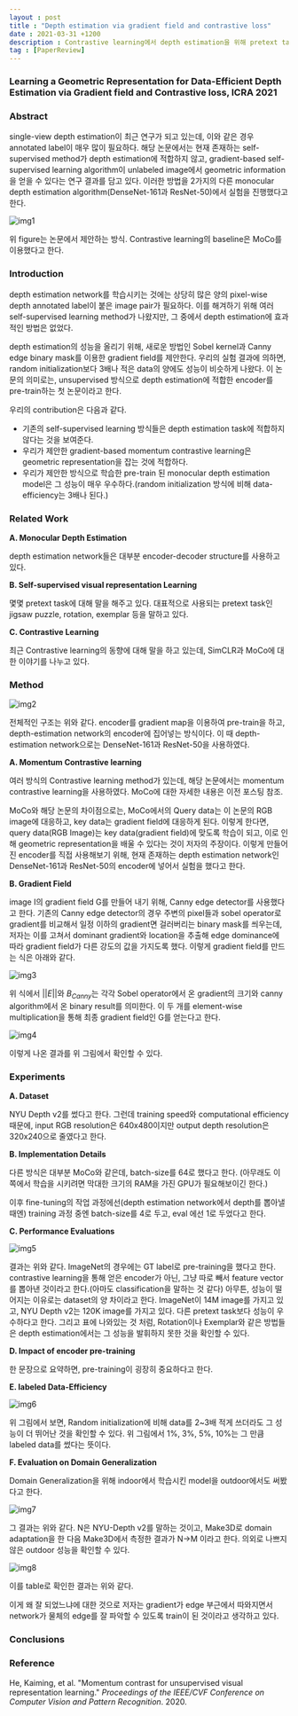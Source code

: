 ```yaml
---
layout : post
title : "Depth estimation via gradient field and contrastive loss"
date : 2021-03-31 +1200
description : Contrastive learning에서 depth estimation을 위해 pretext task로 gradient field를 연구한 논문의 간단한 리뷰입니다.
tag : [PaperReview]
---
```


### Learning a Geometric Representation for Data-Efficient Depth Estimation via Gradient field and Contrastive loss, ICRA 2021



### Abstract

 single-view depth estimation이 최근 연구가 되고 있는데, 이와 같은 경우 annotated label이 매우 많이 필요하다. 해당 논문에서는 현재 존재하는 self-supervised method가 depth estimation에 적합하지 않고, gradient-based self-supervised learning algorithm이 unlabeled image에서 geometric information을 얻을 수 있다는 연구 결과를 담고 있다. 이러한 방법을 2가지의 다른 monocular depth estimation algorithm(DenseNet-161과 ResNet-50)에서 실험을 진행했다고 한다.

![img1](https://raw.githubusercontent.com/ReaperMaKNaE/reapermaknae.github.io/main/assets/img/20210331-19.PNG)

 위 figure는 논문에서 제안하는 방식. Contrastive learning의 baseline은 MoCo를 이용했다고 한다.



### Introduction

 depth estimation network를 학습시키는 것에는 상당히 많은 양의 pixel-wise depth annotated label이 붙은 image pair가 필요하다. 이를 해겨하기 위해 여러 self-supervised learning method가 나왔지만, 그 중에서 depth estimation에 효과적인 방법은 없었다.

 depth estimation의 성능을 올리기 위해, 새로운 방법인 Sobel kernel과 Canny edge binary mask를 이용한 gradient field를 제안한다. 우리의 실험 결과에 의하면, random initialization보다 3배나 적은 data의 양에도 성능이 비슷하게 나왔다. 이 논문의 의미로는, unsupervised 방식으로 depth estimation에 적합한 encoder를 pre-train하는 첫 논문이라고 한다.

 우리의 contribution은 다음과 같다.

- 기존의 self-supervised learning 방식들은 depth estimation task에 적합하지 않다는 것을 보여준다.
- 우리가 제안한 gradient-based momentum contrastive learning은 geometric representation을 잡는 것에 적합하다.
- 우리가 제안한 방식으로 학습한 pre-train 된 monocular depth estimation model은 그 성능이 매우 우수하다.(random initialization 방식에 비해 data-efficiency는 3배나 된다.)



### Related Work

__A. Monocular Depth Estimation__

 depth estimation network들은 대부분 encoder-decoder structure를 사용하고 있다.

__B. Self-supervised visual representation Learning__

 몇몇 pretext task에 대해 말을 해주고 있다. 대표적으로 사용되는 pretext task인 jigsaw puzzle, rotation, exemplar 등을 말하고 있다.

__C. Contrastive Learning__

 최근 Contrastive learning의 동향에 대해 말을 하고 있는데, SimCLR과 MoCo에 대한 이야기를 나누고 있다.



### Method

![img2](https://raw.githubusercontent.com/ReaperMaKNaE/reapermaknae.github.io/main/assets/img/20210331-20.PNG)

 전체적인 구조는 위와 같다. encoder를 gradient map을 이용하여 pre-train을 하고, depth-estimation network의 encoder에 집어넣는 방식이다. 이 때 depth-estimation network으로는 DenseNet-161과 ResNet-50을 사용하였다.

__A. Momentum Contrastive learning__

 여러 방식의 Contrastive learning method가 있는데, 해당 논문에서는 momentum contrastive learning을 사용하였다. MoCo에 대한 자세한 내용은 이전 포스팅 참조.

 MoCo와 해당 논문의 차이점으로는, MoCo에서의 Query data는 이 논문의 RGB image에 대응하고, key data는 gradient field에 대응하게 된다. 이렇게 한다면, query data(RGB Image)는 key data(gradient field)에 맞도록 학습이 되고, 이로 인해 geometric representation을 배울 수 있다는 것이 저자의 주장이다. 이렇게 만들어진 encoder를 직접 사용해보기 위해, 현재 존재하는 depth estimation network인 DenseNet-161과 ResNet-50의 encoder에 넣어서 실험을 했다고 한다.

__B. Gradient Field__

 image I의 gradient field G를 만들어 내기 위해, Canny edge detector를 사용했다고 한다. 기존의 Canny edge detector의 경우 주변의 pixel들과 sobel operator로 gradient를 비교해서 일정 이하의 gradient면 걸러버리는 binary mask를 씌우는데, 저자는 이를 고쳐서 dominant gradient와 location을 추출해 edge dominance에 따라 gradient field가 다른 강도의 값을 가지도록 했다. 이렇게 gradient field를 만드는 식은 아래와 같다.

![img3](https://raw.githubusercontent.com/ReaperMaKNaE/reapermaknae.github.io/main/assets/img/20210331-21.PNG)

 위 식에서 $||E||$와 $B_{Canny}$는 각각 Sobel operator에서 온 gradient의 크기와 canny algorithm에서 온 binary result를 의미한다. 이 두 개를 element-wise multiplication을 통해 최종 gradient field인 G를 얻는다고 한다.

![img4](https://raw.githubusercontent.com/ReaperMaKNaE/reapermaknae.github.io/main/assets/img/20210331-22.PNG)

 이렇게 나온 결과를 위 그림에서 확인할 수 있다.



### Experiments

__A. Dataset__

 NYU Depth v2를 썼다고 한다. 그런데 training speed와 computational efficiency 때문에, input RGB resolution은 640x480이지만 output depth resolution은 320x240으로 줄였다고 한다.

__B. Implementation Details__

 다른 방식은 대부분 MoCo와 같은데, batch-size를 64로 했다고 한다. (아무래도 이 쪽에서 학습을 시키려면 막대한 크기의 RAM을 가진 GPU가 필요해보이긴 한다.)

 이후 fine-tuning의 작업 과정에선(depth estimation network에서 depth를 뽑아낼 때엔) training 과정 중엔 batch-size를 4로 두고, eval 에선 1로 두었다고 한다.

__C. Performance Evaluations__

![img5](https://raw.githubusercontent.com/ReaperMaKNaE/reapermaknae.github.io/main/assets/img/20210331-23.PNG)

 결과는 위와 같다. ImageNet의 경우에는 GT label로 pre-training을 했다고 한다. contrastive learning을 통해 얻은 encoder가 아닌, 그냥 따로 빼서 feature vector를 뽑아낸 것이라고 한다.(아마도 classification을 말하는 것 같다) 아무튼, 성능이 떨어지는 이유로는 dataset의 양 차이라고 한다. ImageNet이 14M image를 가지고 있고, NYU Depth v2는 120K image를 가지고 있다. 다른 pretext task보다 성능이 우수하다고 한다. 그리고 표에 나와있는 것 처럼, Rotation이나 Exemplar와 같은 방법들은 depth estimation에서는 그 성능을 발휘하지 못한 것을 확인할 수 있다.

__D. Impact of encoder pre-training__

 한 문장으로 요약하면, pre-training이 굉장히 중요하다고 한다.

__E. labeled Data-Efficiency__

![img6](https://raw.githubusercontent.com/ReaperMaKNaE/reapermaknae.github.io/main/assets/img/20210331-24.PNG)

  위 그림에서 보면, Random initialization에 비해 data를 2~3배 적게 쓰더라도 그 성능이 더 뛰어난 것을 확인할 수 있다. 위 그림에서 1%, 3%, 5%, 10%는 그 만큼 labeled data를 썼다는 뜻이다.

__F. Evaluation on Domain Generalization__

 Domain Generalization을 위해 indoor에서 학습시킨 model을 outdoor에서도 써봤다고 한다.

![img7](https://raw.githubusercontent.com/ReaperMaKNaE/reapermaknae.github.io/main/assets/img/20210331-25.PNG)

 그 결과는 위와 같다. N은 NYU-Depth v2를 말하는 것이고, Make3D로 domain adaptation을 한 다음 Make3D에서 측정한 결과가 N->M 이라고 한다. 의외로 나쁘지 않은 outdoor 성능을 확인할 수 있다.

![img8](https://raw.githubusercontent.com/ReaperMaKNaE/reapermaknae.github.io/main/assets/img/20210331-26.PNG)

 이를 table로 확인한 결과는 위와 같다.

 이게 왜 잘 되었느냐에 대한 것으로 저자는 gradient가 edge 부근에서 따와지면서 network가 물체의 edge를 잘 파악할 수 있도록 train이 된 것이라고 생각하고 있다.



### Conclusions



### Reference

He, Kaiming, et al. "Momentum contrast for unsupervised visual representation learning." *Proceedings of the IEEE/CVF Conference on Computer Vision and Pattern Recognition*. 2020.

